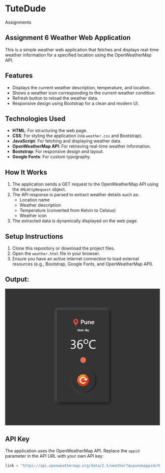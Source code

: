 # TuteDude

Assignments 


## Assignment 6 Weather Web Application

This is a simple weather web application that fetches and displays real-time weather information for a specified location using the OpenWeatherMap API.

## Features

- Displays the current weather description, temperature, and location.
- Shows a weather icon corresponding to the current weather condition.
- Refresh button to reload the weather data.
- Responsive design using Bootstrap for a clean and modern UI.

## Technologies Used

- **HTML**: For structuring the web page.
- **CSS**: For styling the application (via `weather.css` and Bootstrap).
- **JavaScript**: For fetching and displaying weather data.
- **OpenWeatherMap API**: For retrieving real-time weather information.
- **Bootstrap**: For responsive design and layout.
- **Google Fonts**: For custom typography.

## How It Works

1. The application sends a GET request to the OpenWeatherMap API using the `XMLHttpRequest` object.
2. The API response is parsed to extract weather details such as:
   - Location name
   - Weather description
   - Temperature (converted from Kelvin to Celsius)
   - Weather icon
3. The extracted data is dynamically displayed on the web page.

## Setup Instructions

1. Clone this repository or download the project files.
2. Open the `weather.html` file in your browser.
3. Ensure you have an active internet connection to load external resources (e.g., Bootstrap, Google Fonts, and OpenWeatherMap API).
## Output:
![Alt Text](Weather_App/webApp.png)

## API Key

The application uses the OpenWeatherMap API. Replace the `appid` parameter in the API URL with your own API key:

```javascript
link = "https://api.openweathermap.org/data/2.5/weather?q=pune&appid=YOUR_API_KEY";

